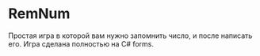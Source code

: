 # RemNum
Простая игра в которой вам нужно запомнить число, и после написать его.
Игра сделана полностью на C# forms.
